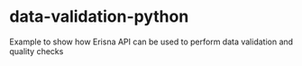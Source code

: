 # data-validation-python
Example to show how Erisna API can be used to perform data validation and quality checks
